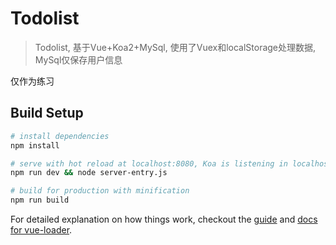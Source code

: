 # Todolist

> Todolist, 基于Vue+Koa2+MySql, 使用了Vuex和localStorage处理数据, MySql仅保存用户信息

仅作为练习

## Build Setup

``` bash
# install dependencies
npm install

# serve with hot reload at localhost:8080, Koa is listening in localhost:3000
npm run dev && node server-entry.js

# build for production with minification
npm run build
```

For detailed explanation on how things work, checkout the [guide](http://vuejs-templates.github.io/webpack/) and [docs for vue-loader](http://vuejs.github.io/vue-loader).
